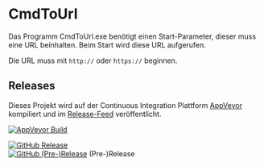 # CmdToUrl
 
Das Programm CmdToUrl.exe benötigt einen Start-Parameter, dieser muss eine URL beinhalten. Beim Start wird diese URL aufgerufen.

Die URL muss mit `http://` oder `https://` beginnen.

## Releases
Dieses Projekt wird auf der Continuous Integration Plattform [AppVeyor](https://www.appveyor.com/) kompiliert und im [Release-Feed](https://github.com/100prznt/CmdToUrl/releases) veröffentlicht.

[![AppVeyor Build](https://img.shields.io/appveyor/ci/100prznt/CmdToUrl.svg)](https://ci.appveyor.com/project/100prznt/CmdToUrl)  

[![GitHub Release](https://img.shields.io/github/release/100prznt/CmdToUrl.svg)](https://github.com/100prznt/CmdToUrl/releases/latest)  
[![GitHub (Pre-)Release](https://img.shields.io/github/release/100prznt/CmdToUrl/all.svg)](https://github.com/100prznt/CmdToUrl/releases) (Pre-)Release
